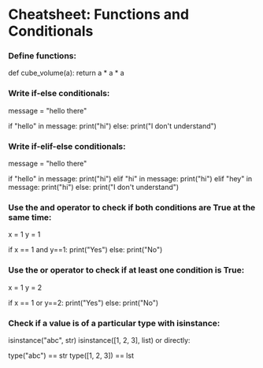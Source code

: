 # Cheatsheet: Functions and Conditionals

### Define functions:
def cube_volume(a):
    return a * a * a

### Write if-else conditionals:
message = "hello there"
 
if "hello" in message:
    print("hi")
else:
    print("I don't understand")

### Write if-elif-else conditionals:
message = "hello there"
 
if "hello" in message:
    print("hi")
elif "hi" in message:
    print("hi")
elif "hey" in message:
    print("hi")
else:
    print("I don't understand")

### Use the and operator to check if both conditions are True at the same time:
x = 1
y = 1
 
if x == 1 and y==1:
    print("Yes")
else:
    print("No")

### Use the or operator to check if at least one condition is True:
x = 1
y = 2
 
if x == 1 or y==2:
    print("Yes")
else:
    print("No")

### Check if a value is of a particular type with isinstance:
isinstance("abc", str)
isinstance([1, 2, 3], list)
or directly:

type("abc") == str
type([1, 2, 3]) == lst
